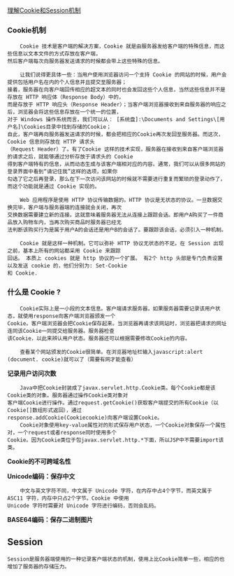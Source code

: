 [理解Cookie和Session机制](http://www.cnblogs.com/wsnb/p/5151620.html)


### Cookie机制
        Cookie 技术是客户端的解决方案，Cookie 就是由服务器发给客户端的特殊信息，而这些信息以文本文件的方式存放在客户端，
    然后客户端每次向服务器发送请求的时候都会带上这些特殊的信息。
    
        让我们说得更具体一些：当用户使用浏览器访问一个支持 Cookie 的网站的时候，用户会提供包括用户名在内的个人信息并且提交至服务器；
    接着，服务器在向客户端回传相应的超文本的同时也会发回这些个人信息，当然这些信息并不是存放在 HTTP 响应体（Response Body）中的，
    而是存放于 HTTP 响应头（Response Header）；当客户端浏览器接收到来自服务器的响应之后，浏览器会将这些信息存放在一个统一的位置，
    对于 Windows 操作系统而言，我们可以从： [系统盘]:\Documents and Settings\[用户名]\Cookies目录中找到存储的Cookie；
    自此，客户端再向服务器发送请求的时候，都会把相应的Cookie再次发回至服务器。而这次，Cookie 信息则存放在 HTTP 请求头
    （Request Header）了。有了Cookie 这样的技术实现，服务器在接收到来自客户端浏览器的请求之后，就能够通过分析存放于请求头的 Cookie
    得到客户端特有的信息，从而动态生成与该客户端相对应的内容。通常，我们可以从很多网站的登录界面中看到“请记住我”这样的选项，如果你
    勾选了它之后再登录，那么在下一次访问该网站的时候就不需要进行重复而繁琐的登录动作了，而这个功能就是通过 Cookie 实现的。
    
        Web 应用程序是使用 HTTP 协议传输数据的。HTTP 协议是无状态的协议。一旦数据交换完毕，客户端与服务器端的连接就会关闭，再次
    交换数据需要建立新的连接。这就意味着服务器无法从连接上跟踪会话。即用户A购买了一件商品放入购物车内，当再次购买商品时服务器已经无
    法判断该购买行为是属于用户A的会话还是用户B的会话了。要跟踪该会话，必须引入一种机制。
        
        Cookie 就是这样一种机制。它可以弥补 HTTP 协议无状态的不足。在 Session 出现之前，基本上所有的网站都采用 Cookie 来跟踪
    回话。 本质上 cookies 就是 http 协议的一个扩展。 有2个 http 头部是专门负责设置以及发送 cookie 的，他们分别为: Set-Cookie
    和 Cookie.
    
### 什么是 Cookie ?
        Cookie实际上是一小段的文本信息。客户端请求服务器，如果服务器需要记录该用户状态，就使用response向客户端浏览器颁发一个
    Cookie。客户端浏览器会把Cookie保存起来。当浏览器再请求该网站时，浏览器把请求的网址连同该Cookie一同提交给服务器。服务器检查
    该Cookie，以此来辨认用户状态。服务器还可以根据需要修改Cookie的内容。 
    
        查看某个网站颁发的Cookie很简单。在浏览器地址栏输入javascript:alert (document. cookie)就可以了（需要有网才能查看）
        
   **记录用户访问次数**
   
        Java中把Cookie封装成了javax.servlet.http.Cookie类。每个Cookie都是该Cookie类的对象。服务器通过操作Cookie类对象对
    客户端Cookie进行操作。通过request.getCookie()获取客户端提交的所有Cookie（以Cookie[]数组形式返回），通过
    response.addCookie(Cookiecookie)向客户端设置Cookie。
        Cookie对象使用key-value属性对的形式保存用户状态，一个Cookie对象保存一个属性对，一个request或者response同时使用多个
    Cookie。因为Cookie类位于包javax.servlet.http.*下面，所以JSP中不需要import该类。
    
   **Cookie的不可跨域名性**
   
   **Unicode编码：保存中文**
   
        中文与英文字符不同，中文属于 Unicode 字符，在内存中占4个字节，而英文属于 ASC11 字符，内存中只占2个字节。Cookie 中使用
    Unicode 字符时需要对 Unicode 字符进行编码，否则会乱码。
    
   **BASE64编码：保存二进制图片**
   
   
## Session 

    Session是服务器端使用的一种记录客户端状态的机制，使用上比Cookie简单一些，相应的也增加了服务器的存储压力。